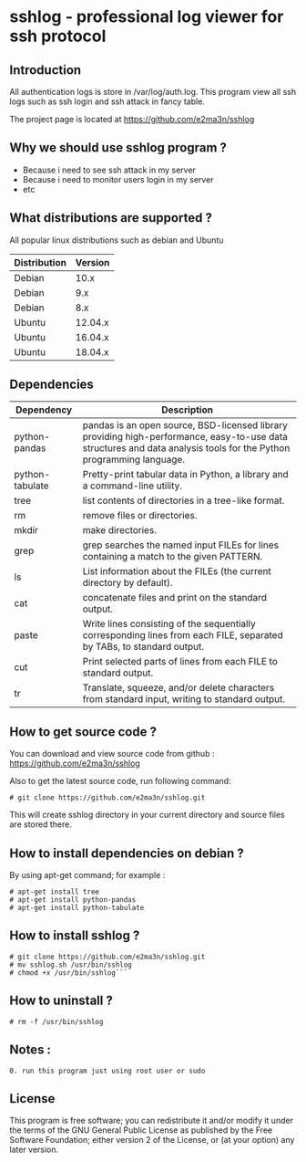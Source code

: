 # sshlog - professional log viewer for ssh protocol 
## Introduction
All authentication logs is store in /var/log/auth.log. This program view all ssh logs such as ssh login and ssh attack in fancy table.

The project page is located at https://github.com/e2ma3n/sshlog

## Why we should use sshlog program ?

- Because i need to see ssh attack in my server
- Because i need to monitor users login in my server
- etc


## What distributions are supported ?
All popular linux distributions such as debian and Ubuntu

| Distribution | Version |
| ---------- | ----------- |
| Debian     | 10.x |
| Debian     | 9.x |
| Debian     | 8.x |
| Ubuntu     | 12.04.x |
| Ubuntu     | 16.04.x |
| Ubuntu     | 18.04.x |


## Dependencies

| Dependency | Description |
| ---------- | ----------- |
| python-pandas   | pandas is an open source, BSD-licensed library providing high-performance, easy-to-use data structures and data analysis tools for the Python programming language. |
| python-tabulate | Pretty-print tabular data in Python, a library and a command-line utility. |
| tree            | list contents of directories in a tree-like format. |
| rm              | remove files or directories. |
| mkdir           | make directories. |
| grep            | grep  searches  the  named  input FILEs for lines containing a match to the given PATTERN. |
| ls              | List information about the FILEs (the current directory by default). |
| cat             | concatenate files and print on the standard output. |
| paste           | Write lines consisting of the sequentially corresponding lines from each FILE, separated by TABs, to standard output. |
| cut             | Print selected parts of lines from each FILE to standard output. |
| tr              | Translate, squeeze, and/or delete characters from standard input, writing to standard output. |

## How to get source code ?
You can download and view source code from github : https://github.com/e2ma3n/sshlog

Also to get the latest source code, run following command:
```
# git clone https://github.com/e2ma3n/sshlog.git
```
This will create sshlog directory in your current directory and source files are stored there.

## How to install dependencies on debian ?
By using apt-get command; for example :
```
# apt-get install tree
# apt-get install python-pandas
# apt-get install python-tabulate
```

## How to install sshlog ?

```
# git clone https://github.com/e2ma3n/sshlog.git
# mv sshlog.sh /usr/bin/sshlog
# chmod +x /usr/bin/sshlog```
```

## How to uninstall ?

```
# rm -f /usr/bin/sshlog
```


## Notes :
	0. run this program just using root user or sudo

## License
This program is free software; you can redistribute it and/or modify it under the terms of the GNU General Public License as published by the Free Software Foundation; either version 2 of the License, or (at your option) any later version.
